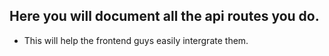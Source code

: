 ## Here you will document all the api routes you do.

- This will help the frontend guys easily intergrate them. 
